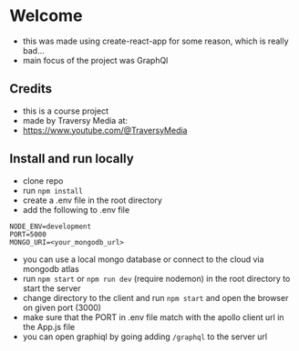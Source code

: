 # Welcome
- this was made using create-react-app for some reason, which is really bad...
- main focus of the project was GraphQl

## Credits
- this is a course project
- made by Traversy Media at:
- https://www.youtube.com/@TraversyMedia

## Install and run locally
- clone repo
- run `npm install`
- create a .env file in the root directory
- add the following to .env file
```
NODE_ENV=development
PORT=5000
MONGO_URI=<your_mongodb_url>
```
- you can use a local mongo database or connect to the cloud via mongodb atlas
- run `npm start` or `npm run dev` (require nodemon) in the root directory to start the server
- change directory to the client and run `npm start` and open the browser on given port (3000)
- make sure that the PORT in .env file match with the apollo client url in the App.js file
- you can open graphiql by going adding `/graphql` to the server url 
